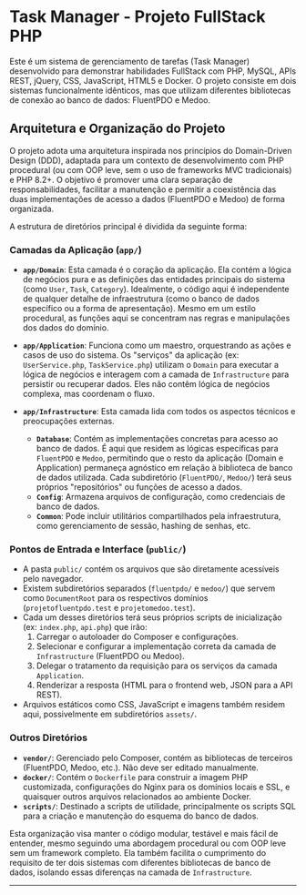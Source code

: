 # Task Manager - Projeto FullStack PHP

Este é um sistema de gerenciamento de tarefas (Task Manager) desenvolvido para demonstrar habilidades FullStack com PHP, MySQL, APIs REST, jQuery, CSS, JavaScript, HTML5 e Docker. O projeto consiste em dois sistemas funcionalmente idênticos, mas que utilizam diferentes bibliotecas de conexão ao banco de dados: FluentPDO e Medoo.

## Arquitetura e Organização do Projeto

O projeto adota uma arquitetura inspirada nos princípios do Domain-Driven Design (DDD), adaptada para um contexto de desenvolvimento com PHP procedural (ou com OOP leve, sem o uso de frameworks MVC tradicionais) e PHP 8.2+. O objetivo é promover uma clara separação de responsabilidades, facilitar a manutenção e permitir a coexistência das duas implementações de acesso a dados (FluentPDO e Medoo) de forma organizada.

A estrutura de diretórios principal é dividida da seguinte forma:



### Camadas da Aplicação (`app/`)

* **`app/Domain`**:
  Esta camada é o coração da aplicação. Ela contém a lógica de negócios pura e as definições das entidades principais do sistema (como `User`, `Task`, `Category`). Idealmente, o código aqui é independente de qualquer detalhe de infraestrutura (como o banco de dados específico ou a forma de apresentação). Mesmo em um estilo procedural, as funções aqui se concentram nas regras e manipulações dos dados do domínio.

* **`app/Application`**:
  Funciona como um maestro, orquestrando as ações e casos de uso do sistema. Os "serviços" da aplicação (ex: `UserService.php`, `TaskService.php`) utilizam o `Domain` para executar a lógica de negócios e interagem com a camada de `Infrastructure` para persistir ou recuperar dados. Eles não contêm lógica de negócios complexa, mas coordenam o fluxo.

* **`app/Infrastructure`**:
  Esta camada lida com todos os aspectos técnicos e preocupações externas.
    * **`Database`**: Contém as implementações concretas para acesso ao banco de dados. É aqui que residem as lógicas específicas para `FluentPDO` e `Medoo`, permitindo que o resto da aplicação (Domain e Application) permaneça agnóstico em relação à biblioteca de banco de dados utilizada. Cada subdiretório (`FluentPDO/`, `Medoo/`) terá seus próprios "repositórios" ou funções de acesso a dados.
    * **`Config`**: Armazena arquivos de configuração, como credenciais de banco de dados.
    * **`Common`**: Pode incluir utilitários compartilhados pela infraestrutura, como gerenciamento de sessão, hashing de senhas, etc.

### Pontos de Entrada e Interface (`public/`)

* A pasta `public/` contém os arquivos que são diretamente acessíveis pelo navegador.
* Existem subdiretórios separados (`fluentpdo/` e `medoo/`) que servem como `DocumentRoot` para os respectivos domínios (`projetofluentpdo.test` e `projetomedoo.test`).
* Cada um desses diretórios terá seus próprios scripts de inicialização (ex: `index.php`, `api.php`) que irão:
    1.  Carregar o autoloader do Composer e configurações.
    2.  Selecionar e configurar a implementação correta da camada de `Infrastructure` (FluentPDO ou Medoo).
    3.  Delegar o tratamento da requisição para os serviços da camada `Application`.
    4.  Renderizar a resposta (HTML para o frontend web, JSON para a API REST).
* Arquivos estáticos como CSS, JavaScript e imagens também residem aqui, possivelmente em subdiretórios `assets/`.

### Outros Diretórios

* **`vendor/`**: Gerenciado pelo Composer, contém as bibliotecas de terceiros (FluentPDO, Medoo, etc.). Não deve ser editado manualmente.
* **`docker/`**: Contém o `Dockerfile` para construir a imagem PHP customizada, configurações do Nginx para os domínios locais e SSL, e quaisquer outros arquivos relacionados ao ambiente Docker.
* **`scripts/`**: Destinado a scripts de utilidade, principalmente os scripts SQL para a criação e manutenção do esquema do banco de dados.

Esta organização visa manter o código modular, testável e mais fácil de entender, mesmo seguindo uma abordagem procedural ou com OOP leve sem um framework completo. Ela também facilita o cumprimento do requisito de ter dois sistemas com diferentes bibliotecas de banco de dados, isolando essas diferenças na camada de `Infrastructure`.

---